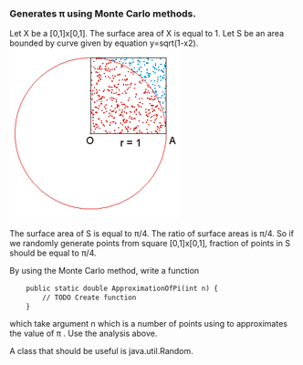 ### Generates π using Monte Carlo methods.

Let X be a [0,1]x[0,1]. The surface area of X is equal to 1. Let S be an area bounded by curve
    given by equation y=sqrt(1-x2).
![](Estimating-PI.gif)

The surface area of S is equal to π/4.
The ratio of surface areas is π/4. So if we randomly generate points from square [0,1]x[0,1],
fraction of points in S should be equal to π/4.
  
By using the Monte Carlo method, write a function

```
    public static double ApproximationOfPi(int n) {
        // TODO Create function
    }
```

which take argument n which is a number of points using to approximates the value of π . Use the analysis above. 
<div class="hint">
  A class that should be useful is java.util.Random.
</div>


